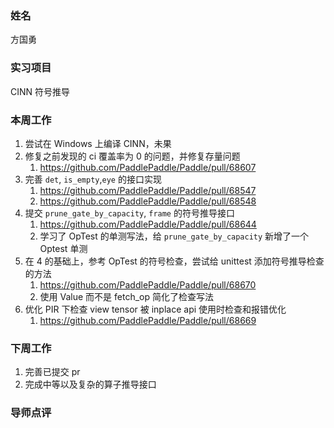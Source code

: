 ### 姓名

方国勇

### 实习项目

CINN 符号推导

### 本周工作

1. 尝试在 Windows 上编译 CINN，未果
2. 修复之前发现的 ci 覆盖率为 0 的问题，并修复存量问题
   1. https://github.com/PaddlePaddle/Paddle/pull/68607
3. 完善 `det`, `is_empty`,`eye` 的接口实现
   1. https://github.com/PaddlePaddle/Paddle/pull/68547
   2. https://github.com/PaddlePaddle/Paddle/pull/68548
4. 提交 `prune_gate_by_capacity`, `frame` 的符号推导接口
   1. https://github.com/PaddlePaddle/Paddle/pull/68644
   2. 学习了 OpTest 的单测写法，给 `prune_gate_by_capacity` 新增了一个 Optest 单测
5. 在 4 的基础上，参考 OpTest 的符号检查，尝试给 unittest 添加符号推导检查的方法
   1. https://github.com/PaddlePaddle/Paddle/pull/68670
   2. 使用 Value 而不是 fetch_op 简化了检查写法
6. 优化 PIR 下检查 view tensor 被 inplace api 使用时检查和报错优化
   1. https://github.com/PaddlePaddle/Paddle/pull/68669

### 下周工作

1. 完善已提交 pr
2. 完成中等以及复杂的算子推导接口


### 导师点评
